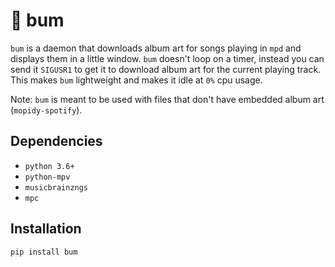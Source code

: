 # 🎵 bum

`bum` is a daemon that downloads album art for songs playing in `mpd` and displays them in a little window. `bum` doesn't loop on a timer, instead you can send it `SIGUSR1` to get it to download album art for the current playing track. This makes `bum` lightweight and makes it idle at `0%` cpu usage.

Note: `bum` is meant to be used with files that don't have embedded album art (`mopidy-spotify`).


## Dependencies

- `python 3.6+`
- `python-mpv`
- `musicbrainzngs`
- `mpc`


## Installation

```py
pip install bum
```
